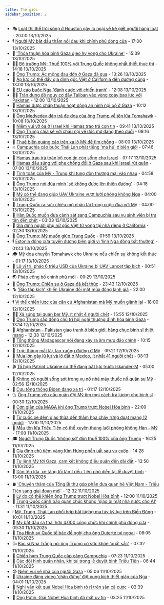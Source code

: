 ```yaml
---
title: Thế giới
sidebar_position: 2
---
```


<!-- vnexpress-the-gioi:START -->
- 🎭 [Loạt thi thể trôi sông ở Houston gây lo ngại về kẻ giết người hàng loạt](https://vnexpress.net/loat-thi-the-troi-song-o-houston-gay-lo-ngai-ve-ke-giet-nguoi-hang-loat-4950897.html) - 20:00 13/10/2025
- 🕴 [Người Mỹ bắt đầu thấm nỗi đau khi chính phủ đóng cửa](https://vnexpress.net/nguoi-my-bat-dau-tham-noi-dau-khi-chinh-phu-dong-cua-4950481.html) - 17:00 13/10/2025
- 🤭 [&#39;Thỏa thuận hòa bình Gaza gieo hy vọng cho Ukraine&#39;](https://vnexpress.net/thoa-thuan-hoa-binh-gaza-gieo-hy-vong-cho-ukraine-4950909.html) - 15:39 13/10/2025
- 🧑‍💻 [Bộ trưởng Mỹ: Thuế 100% với Trung Quốc không nhất thiết thực thi](https://vnexpress.net/bo-truong-my-thue-100-voi-trung-quoc-khong-nhat-thiet-thuc-thi-4950902.html) - 14:18 13/10/2025
- 🦏 [Ông Trump: Ác mộng đau đớn ở Gaza đã qua](https://vnexpress.net/ong-trump-ac-mong-dau-don-o-gaza-da-qua-4950893.html) - 13:26 13/10/2025
- 🦒 [Áp lực có thể đẩy gia đình gốc Việt ở California đến đường cùng](https://vnexpress.net/ap-luc-co-the-day-gia-dinh-goc-viet-o-california-den-duong-cung-4950745.html) - 13:00 13/10/2025
- 🌈 [EU cáo buộc Nga &#39;đánh cược với chiến tranh&#39;](https://vnexpress.net/eu-cao-buoc-nga-danh-cuoc-voi-chien-tranh-4950879.html) - 12:08 13/10/2025
- 🧑‍🏫 [Trận đụng độ nguy cơ đẩy Taliban vào vòng xoáy bạo lực với Pakistan](https://vnexpress.net/tran-dung-do-nguy-co-day-taliban-vao-vong-xoay-bao-luc-voi-pakistan-4950494.html) - 12:00 13/10/2025
- 🐲 [Hamas được chấp thuận hoạt động an ninh nội bộ ở Gaza](https://vnexpress.net/hamas-duoc-chap-thuan-hoat-dong-an-ninh-noi-bo-o-gaza-4950814.html) - 10:12 13/10/2025
- 🦒 [Ông Medvedev đáp trả đe dọa của ông Trump về tên lửa Tomahawk](https://vnexpress.net/ong-medvedev-dap-tra-de-doa-cua-ong-trump-ve-ten-lua-tomahawk-4950803.html) - 10:08 13/10/2025
- 🐻 [Niềm vui vỡ òa ở Israel khi Hamas trao trả con tin](https://vnexpress.net/niem-vui-vo-oa-o-israel-khi-hamas-trao-tra-con-tin-4950773.html) - 09:41 13/10/2025
- 🚀 [Ông Trump chia sẻ với cháu nội về ước mơ đang theo đuổi](https://vnexpress.net/ong-trump-chia-se-voi-chau-noi-ve-uoc-mo-dang-theo-duoi-4950647.html) - 09:16 13/10/2025
- 🥰 [Thuê biển quảng cáo trên xa lộ Mỹ để tìm chồng](https://vnexpress.net/thue-bien-quang-cao-tren-xa-lo-my-de-tim-chong-4950621.html) - 08:00 13/10/2025
- 🔥 [Campuchia cáo buộc Thái Lan phát tiếng &#39;ma hú&#39; ở biên giới](https://vnexpress.net/campuchia-cao-buoc-thai-lan-phat-tieng-ma-hu-o-bien-gioi-4950605.html) - 07:46 13/10/2025
- 🥳 [Hamas trao trả toàn bộ con tin còn sống cho Israel](https://vnexpress.net/hamas-trao-tra-toan-bo-con-tin-con-song-cho-israel-4950732.html) - 07:17 13/10/2025
- 💼 [Hamas đấu súng với phe chống đối ở Gaza sau khi Israel rút quân](https://vnexpress.net/hamas-dau-sung-voi-phe-chong-doi-o-gaza-sau-khi-israel-rut-quan-4950594.html) - 07:00 13/10/2025
- 🤡 [Tính toán của Mỹ - Trung khi tung đòn thương mại vào nhau](https://vnexpress.net/tinh-toan-cua-my-trung-khi-tung-don-thuong-mai-vao-nhau-4950495.html) - 04:58 13/10/2025
- 🌁 [Ông Trump nói đùa mình &#39;sẽ không được lên thiên đường&#39;](https://vnexpress.net/ong-trump-noi-dua-minh-se-khong-duoc-len-thien-duong-4950517.html) - 04:18 13/10/2025
- 🤩 [Mỹ có thể đang giúp UAV Ukraine vượt lưới phòng không Nga](https://vnexpress.net/my-co-the-dang-giup-uav-ukraine-vuot-luoi-phong-khong-nga-4950496.html) - 04:00 13/10/2025
- 🎉 [Trung Quốc ra sức chiêu mộ nhân tài trong cuộc đua với Mỹ](https://vnexpress.net/trung-quoc-ra-suc-chieu-mo-nhan-tai-trong-cuoc-dua-voi-my-4945267.html) - 04:00 13/10/2025
- 🎉 [Hàn Quốc muốn đưa cảnh sát sang Campuchia sau vụ sinh viên bị tra tấn đến chết](https://vnexpress.net/han-quoc-muon-dua-canh-sat-sang-campuchia-sau-vu-sinh-vien-bi-tra-tan-den-chet-4950528.html) - 03:03 13/10/2025
- 🌁 [Gia đình người phụ nữ gốc Việt tử vong tại nhà riêng ở California](https://vnexpress.net/gia-dinh-nguoi-phu-nu-goc-viet-tu-vong-tai-nha-rieng-o-california-4950521.html) - 02:30 13/10/2025
- 🌊 [Ông Trump: Mỹ muốn giúp Trung Quốc](https://vnexpress.net/ong-trump-my-muon-giup-trung-quoc-4950493.html) - 01:59 13/10/2025
- 🕴 [Estonia đóng cửa tuyến đường biên giới vì &#39;lính Nga đông bất thường&#39;](https://vnexpress.net/estonia-dong-cua-tuyen-duong-bien-gioi-vi-linh-nga-dong-bat-thuong-4950491.html) - 01:43 13/10/2025
- 🎓 [Mỹ dọa chuyển Tomahawk cho Ukraine nếu chiến sự không kết thúc](https://vnexpress.net/my-doa-chuyen-tomahawk-cho-ukraine-neu-chien-su-khong-ket-thuc-4950478.html) - 01:17 13/10/2025
- 🦩 [Lộ vị trí, pháo 6 triệu USD của Ukraine bị UAV Lancet tập kích](https://vnexpress.net/lo-vi-tri-phao-6-trieu-usd-cua-ukraine-bi-uav-lancet-tap-kich-4950472.html) - 00:51 13/10/2025
- 🌏 [Pháp công bố chính phủ mới](https://vnexpress.net/phap-cong-bo-chinh-phu-moi-4950476.html) - 00:29 13/10/2025
- 🌋 [Ông Trump: Chiến sự ở Gaza đã kết thúc](https://vnexpress.net/ong-trump-chien-su-o-gaza-da-ket-thuc-4950473.html) - 23:43 12/10/2025
- 🪜 [&#39;Bão tập kích&#39; khiến Ukraine đối mặt mùa đông lạnh giá](https://vnexpress.net/bao-tap-kich-khien-ukraine-doi-mat-mua-dong-lanh-gia-4950012.html) - 22:00 12/10/2025
- 🕴 [Vị thế chiến lược của căn cứ Afghanistan mà Mỹ muốn giành lại](https://vnexpress.net/vi-the-chien-luoc-cua-can-cu-afghanistan-ma-my-muon-gianh-lai-4949946.html) - 18:00 12/10/2025
- 🧑‍🏫 [Xả súng tại quán bar Mỹ, ít nhất 4 người chết](https://vnexpress.net/xa-sung-tai-quan-bar-my-it-nhat-4-nguoi-chet-4950452.html) - 15:55 12/10/2025
- 🌮 [Ông Trump sắp đồng chủ trì hội nghị thượng đỉnh hòa bình Gaza](https://vnexpress.net/ong-trump-sap-dong-chu-tri-hoi-nghi-thuong-dinh-hoa-binh-gaza-4950421.html) - 13:14 12/10/2025
- 🚦 [Afghanistan - Pakistan giao tranh ở biên giới, hàng chục binh sĩ thiệt mạng](https://vnexpress.net/afghanistan-pakistan-giao-tranh-o-bien-gioi-hang-chuc-binh-si-thiet-mang-4950405.html) - 12:38 12/10/2025
- 💫 [Tổng thống Madagascar nói đang xảy ra âm mưu đảo chính](https://vnexpress.net/tong-thong-madagascar-noi-dang-xay-ra-am-muu-dao-chinh-4950391.html) - 10:15 12/10/2025
- 🤡 [Trực thăng mất lái, lao xuống đường ở Mỹ](https://vnexpress.net/truc-thang-mat-lai-lao-xuong-duong-o-my-4950385.html) - 09:21 12/10/2025
- 🦣 [Mưa lớn gây lũ lụt và lở đất ở Mexico, ít nhất 41 người chết](https://vnexpress.net/mua-lon-gay-lu-lut-va-lo-dat-o-mexico-it-nhat-41-nguoi-chet-4950375.html) - 08:13 12/10/2025
- 🎬 [Tổ hợp Patriot Ukraine có thể đang bất lực trước Iskander-M](https://vnexpress.net/to-hop-patriot-ukraine-co-the-dang-bat-luc-truoc-iskander-m-4950326.html) - 05:00 12/10/2025
- 🎉 [Không có người sống sót trong vụ nổ nhà máy thuốc nổ quân sự Mỹ](https://vnexpress.net/khong-co-nguoi-song-sot-trong-vu-no-nha-may-thuoc-no-quan-su-my-4950301.html) - 02:56 12/10/2025
- 🎡 [Cựu tổng thống Biden đang xạ trị](https://vnexpress.net/cuu-tong-thong-biden-dang-xa-tri-4950283.html) - 01:17 12/10/2025
- 🌜 [Ông Trump yêu cầu quân đội Mỹ tìm mọi cách trả lương cho binh sĩ](https://vnexpress.net/ong-trump-yeu-cau-quan-doi-my-tim-moi-cach-tra-luong-cho-binh-si-4950279.html) - 00:30 12/10/2025
- 🎡 [Cơn giận của MAGA khi ông Trump trượt Nobel Hòa bình](https://vnexpress.net/con-gian-cua-maga-khi-ong-trump-truot-nobel-hoa-binh-4950113.html) - 22:00 11/10/2025
- 🤗 [Từ cuốc xe đêm giao thừa đến thảm họa cháy rừng đoạt mạng 12 người](https://vnexpress.net/tu-cuoc-xe-dem-giao-thua-den-tham-hoa-chay-rung-doat-mang-12-nguoi-4949519.html) - 17:00 11/10/2025
- 🦩 [Mẫu tên lửa Triều Tiên có thể xuyên thủng lưới phòng không Hàn - Mỹ](https://vnexpress.net/mau-ten-lua-trieu-tien-co-the-xuyen-thung-luoi-phong-khong-han-my-4948089.html) - 17:00 11/10/2025
- 🎓 [Người Trung Quốc &#39;không sợ&#39; đòn thuế 100% của ông Trump](https://vnexpress.net/nguoi-trung-quoc-khong-so-don-thue-100-cua-ong-trump-4950250.html) - 16:25 11/10/2025
- 🌁 [Gia đình chủ tiệm vàng Kim Hưng phẫn uất sau vụ cướp](https://vnexpress.net/gia-dinh-chu-tiem-vang-kim-hung-phan-uat-sau-vu-cuop-4950234.html) - 14:28 11/10/2025
- 🤩 [Tư lệnh Mỹ tới Gaza, cam kết không điều quân đến dải đất](https://vnexpress.net/tu-lenh-my-toi-gaza-cam-ket-khong-dieu-quan-den-dai-dat-4950229.html) - 13:50 11/10/2025
- 👹 [Dàn tên lửa, xe tăng tối tân Triều Tiên phô diễn tại lễ duyệt binh](https://vnexpress.net/dan-ten-lua-xe-tang-toi-tan-trieu-tien-pho-dien-tai-le-duyet-binh-4949129.html) - 13:00 11/10/2025
- ⛽️ [&#39;Chuyến thăm của Tổng Bí thư góp phần đưa quan hệ Việt Nam - Triều Tiên sang giai đoạn mới&#39;](https://vnexpress.net/chuyen-tham-cua-tong-bi-thu-gop-phan-dua-quan-he-viet-nam-trieu-tien-sang-giai-doan-moi-4950219.html) - 12:32 11/10/2025
- 🚀 [Lý do có thể khiến ông Trump trượt Nobel Hòa bình](https://vnexpress.net/ly-do-co-the-khien-ong-trump-truot-nobel-hoa-binh-4950004.html) - 12:00 11/10/2025
- 🎡 [Trung Quốc cảnh báo quan chức không &#39;giao bí mật nhà nước cho AI&#39;](https://vnexpress.net/trung-quoc-canh-bao-quan-chuc-khong-giao-bi-mat-nha-nuoc-cho-ai-4950203.html) - 11:31 11/10/2025
- 🕯 [Mỹ, Trung, Thái Lan phối hợp bắt lượng ma túy kỷ lục trên Biển Đông](https://vnexpress.net/my-trung-thai-lan-phoi-hop-bat-luong-ma-tuy-ky-luc-tren-bien-dong-4950184.html) - 10:01 11/10/2025
- 🐻 [Mỹ bắt đầu sa thải hơn 4.000 công chức khi chính phủ đóng cửa](https://vnexpress.net/my-bat-dau-sa-thai-hon-4-000-cong-chuc-khi-chinh-phu-dong-cua-4950175.html) - 09:30 11/10/2025
- 🚦 [Tòa Hình sự Quốc tế bác đề nghị cho ông Duterte tại ngoại](https://vnexpress.net/toa-hinh-su-quoc-te-bac-de-nghi-cho-ong-duterte-tai-ngoai-4950127.html) - 08:05 11/10/2025
- 👍 [Bác sĩ Nhà Trắng nói ông Trump có sức khỏe &#39;xuất sắc&#39;](https://vnexpress.net/bac-si-nha-trang-noi-ong-trump-co-suc-khoe-xuat-sac-4950110.html) - 07:32 11/10/2025
- 🚀 [Chiến hạm Trung Quốc cập cảng Campuchia](https://vnexpress.net/chien-ham-trung-quoc-cap-cang-campuchia-4950157.html) - 07:23 11/10/2025
- 🌮 [Các đội hình quân nhân, khí tài trong lễ duyệt binh Triều Tiên](https://vnexpress.net/cac-doi-hinh-quan-nhan-khi-tai-trong-le-duyet-binh-trieu-tien-4950091.html) - 06:44 11/10/2025
- 😎 [Niềm vui về nhà của người Gaza](https://vnexpress.net/niem-vui-ve-nha-cua-nguoi-gaza-4950033.html) - 05:06 11/10/2025
- 🐲 [Ukraine đăng video &#39;chặn đứng&#39; đợt xung kích thiết giáp của Nga](https://vnexpress.net/ukraine-dang-video-chan-dung-dot-xung-kich-thiet-giap-cua-nga-4950030.html) - 04:01 11/10/2025
- 💫 [Nghi vấn kết quả Nobel Hòa bình rò rỉ trên sàn cá cược](https://vnexpress.net/nghi-van-ket-qua-nobel-hoa-binh-ro-ri-tren-san-ca-cuoc-4950065.html) - 03:39 11/10/2025
- 👀 [Ông Putin: Giải Nobel Hòa bình đã mất uy tín](https://vnexpress.net/ong-putin-giai-nobel-hoa-binh-da-mat-uy-tin-4950024.html) - 03:25 11/10/2025<!-- vnexpress-the-gioi:END -->